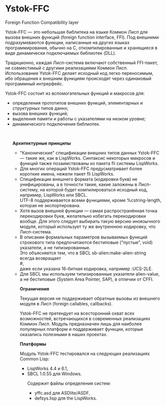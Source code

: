 # Ystok-FFC
Foreign Function Compatibility layer

<p>Ystok-FFC — это небольшая библитека на языке Коммон Лисп для вызова внешних функций (foreign function interface, FFI). Под внешними подразумеваются функции, написанные на других языках программирования, обычно на С, откомпилированные и хранящиеся в виде динамически подключаемых библиотек (DLL).</p>

<p>Традиционно, каждая Лисп-система включают собственный FFI-пакет, не совместимый с другими реализациями Коммон Лисп. Использование Ystok-FFC делает исходный код легко переносимым, ибо обращения к внешним функциям происходят через одинаковый программный интрерфейс.</p>

<p>Ystok-FFC состоит из вспомогательных функций и макросов для:
<ul>
<li>определения прототипов внешних функций, элементарных и структурных типов даннх;</li>
<li>вызова внешних функций;</li>
<li>выделения памяти и работы с указателями на низком уровне;</li>
<li>динамического подключения библиотек.</li></p>
<br>

<p><b>Архитектурные принципы</b>
<ul>
<li>"Канонические" спецификации внешних типов данных Ystok-FFC — такие же, как в LispWorks. Синтаксис некоторых макросов и функций также позаимствованы из пакета fli системы LispWorks.</li>
<li>Для многих операций Ystok-FFC предусматривает более короткие имена, нежели пакет fli LispWorks.</li>
<li>Спецификации внешнего формата (кодировки букв) не унифицированы, а в точности такие, какие заложены в Лисп-систему, на которой будет компилироваться исходный код, например, LispWorks или SBCL.</li>
UTF-8 поддерживается всеми функциями, кроме %cstring-length, которая не экспортирована.<br>
<li>Хотя вызов внешней функции — самая распространённая точка перекодировки букв, желательно избегать перекодировки вообще. Для этого следует выбирать такую версию иноязычного модуля, который использует ту же внутреннюю кодировку, что Лисп-система.</li>
<li>В описании формальных параметров вызываемых функций строкового типа предпочитаются бестиповые ("пустые", void) указатели, а не типизированные.<br>
Это объясняется тем, что в SBCL sb-alien:make-alien-string всегда возвращает<br>
#<SB-ALIEN-INTERNALS:ALIEN-VALUE :SAP # :TYPE (* (SIGNED 8))>,<br>
даже если указана 16-битная кодировка, например :UCS-2LE.<br>
<li>Для SBCL мы используем типизированные указатели alien-value, а не бестиповые (System Area Pointer, SAP), в отличии от CFFI.</li>
</p>


<p><b>Ограничения</b></p>

<p>Текущая версия не поддерживает обратные вызовы из внешнего модуля в Лисп (foreign callables, callbacks).</p>

<p>Ystok-FFC не претендует на всесторонний охват всех возможностей, встречающихся в современных реализациях Коммон Лисп. Модуль предназначен лишь для наиболее популярных платформ и поддерживает функции, которые оказались полезными в наших проектах.</p>


<p><b>Платформы</b></p>

<p>Модуль Ystok-FFC тестировался на следующих реализациях Common Lisp:
<ul>
<li>LispWorks 4.4 и 6.1,</li>
<li>SBCL 1.0.55 для Windows.</li></p>
    
<p>Cодержит файлы определения систем:
<ul>
<li>yffc.asd для ASDlite/ASDF,</li>
<li>defsys.lisp для the LispWorks.</li></p>
